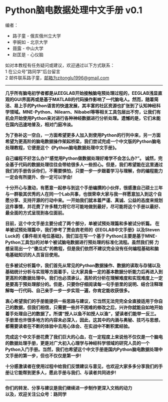 # **Python脑电数据处理中文手册 v0.1**  

编者：  
- 路子童 - 俄亥俄州立大学  
- 李婉如 - 北京大学  
- 聂露 - 中山大学
- 赵匡是 - 心仪脑

如对本教程有任务疑问或建议，欢迎通过以下方式联系：  
1 在公众号”路同学“后台留言  
2 邮件联系路子童，邮箱为zitonglu1996@gmail.com

***

**几乎所有脑电初学者都是从EEGLAB开始接触脑电预处理过程的，EEGLAB浅显直观的GUI界面再或是基于MATLAB的代码操作影响了一代脑电人。然而，随着简洁、易上手的Python语言的快速发展，其丰富的社区资源也扩张到了认知神经科学领域。MNE-Python、Nilearn、Nibabel等等相关工具包层出不穷，让我们有机会开始使用Python来对进行各种神经数据进行分析处理。遗憾的是，它们未能在国内迅速地普及，相对门庭冷淡。**  

**为了弥补这一空白，一方面希望更多人加入到使用Python的行列中来，另一方面希望为更高阶的脑电数据操作架起桥梁，我们尝试完成一个中文版的Python脑电处理教程，它便是这个《Python脑电数据处理中文手册》。**  

**自己编程不好怎么办?“感觉用Python做数据处理好难学不会怎么办?”。 诚然，完全基于代码的数据处理往往会带给很多人一些担心。但是，我们希望能在这里通过我们的手册告诉你们，不需要惧怕，只要一步一步跟着学习与理解，你的编程能力一定会有所提升、你一定可以学会!**  

**十分开心与激动，有愿意一起参与到这个手册编撰的小伙伴，很感激自己硕士三年与一群极其优秀的人在同一个Lab共事，也很荣幸大家与我一样愿意加入到这个自愿分享、支持开源的行动中来。一开始我们就本着严谨、真诚、公益的态度来规划这件事情，并花费了许多精力将它尽可能地做到最好，尽可能将这个手册以最好、最全面的方式呈现到各位面前。**  

**目前，这个中文手册主要分成了两个部分，单被试预处理篇和多被试分析篇。 在单被试预处理篇中，我们参考了贾会宾老师的《EEGLAB中文手册》以及Steven Luck的《事件相关电位基础》，我们旨在写一个基于 Python(主要是基于MNE-Python工具包)的对单个被试脑电数据进行预处理的标准化流程。虽然我们努 力想呈现出一个“傻瓜式”的教程，但是我们依然不建议完全没有任何编程基础和脑电基础知识的人员盲目使用。**  

**在多被试分析篇中，我们首先从常见的Python数据操作、数据的读取与存储以及基础统计分析与实现等方面着手，让大家具备一定的基本数据分析能力后再进入到更高阶的数据处理中。我们也必须承认，高阶的分析在理解难度和实现难度上一定是要高于预处理部分的。但是，只要你仔细阅读每一句手册里的说明、结合注释理解每一行代码、自己亲手一步一步实现一遍，你肯定能收获很多。**  

**衷心希望我们的手册能提供一些思路与建议，它当然无法完完全全直接适用于你自己的数据，但我们相信，只需要一些并不困难的修改之后，兴许你就能自如地开始着手处理自己的数据了。所谓“授人以鱼不如授人以渔”，望读者们能举一反三。手册里也许很多地方的内容未必深入，因此，这其中的内涵与奥秘、技巧与思想，都需要读者在不断的体验中去用心体会、在实战中不断积累经验。**  

**完成这个中文手册花费了我们巨大的心血，在一定程度上来说他不仅仅是一个脑电的数据处理手册，更是对广大初入心理学与神经科学领域的研究人员的一个Python入门手册。当然，我们也希望这个中文手册是国内Python脑电数据处理中文手册的第一步，但也不仅仅是第一步!**  

**十分感激读者在使用过程中给我们反馈建议与意见，也欢迎大家多多分享我们的手册让它能帮到更多人，愿此手册与我们、与读者共同进步!**

***

**你们的转发、分享与建议是我们继续进一步制作更深入文档的动力**  
**以及，欢迎关注公众号：路同学**
